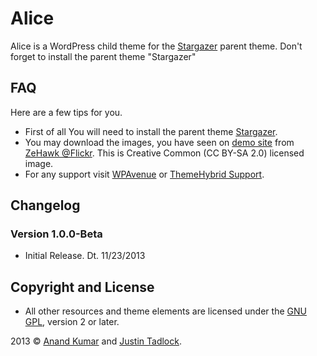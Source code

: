 # Alice

Alice is a WordPress child theme for the [Stargazer](http://themehybrid.com/themes/stargazer) parent theme.  Don't forget to install the parent theme "Stargazer"

## FAQ

Here are a few tips for you.
* First of all You will need to install the parent theme [Stargazer](http://themehybrid.com/themes/stargazer).
* You may download the images, you have seen on [demo site](http://demo.wpavenue.com/alice) from [ZeHawk @Flickr](http://www.flickr.com/photos/lastgunslinger/2947747282/). This is Creative Common (CC BY-SA 2.0) licensed image.
* For any support visit [WPAvenue](http://www.wpavenue.com) or [ThemeHybrid Support](http://themehybrid.com/support).

## Changelog

### Version 1.0.0-Beta

* Initial Release. Dt. 11/23/2013

## Copyright and License

* All other resources and theme elements are licensed under the [GNU GPL](http://www.gnu.org/licenses/old-licenses/gpl-2.0.html), version 2 or later.

2013 &copy; [Anand Kumar](http://www.blogsynthesis.com) and [Justin Tadlock](http://justintadlock.com).